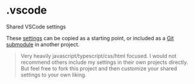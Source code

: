 # .vscode
Shared VSCode settings

These [settings](https://github.com/brianespinosa/.vscode) can be copied as a starting point, or included as a [Git submodule](https://git-scm.com/book/en/v2/Git-Tools-Submodules) in another project.

> Very heavily javascript/typescript/css/html focused. I would not recommend others include my settings in their own projects directly. But feel free to fork this project and then customize your shared settings to your own liking.
